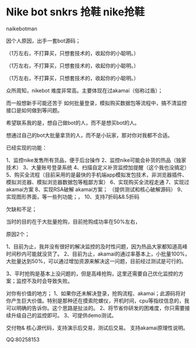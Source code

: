 # Nike bot snkrs 抢鞋 nike抢鞋
naikebotman

因个人原因，出手一套bot源码；

（1万左右，不打算买，只想套技术的，收起你的小聪明。）

（1万左右，不打算买，只想套技术的，收起你的小聪明。）

（1万左右，不打算买，只想套技术的，收起你的小聪明。）

众所周知，nikebot 难度非常高。主要体现在过akamai（俗称过盾）；

而一般想新手可能还苦于 如何批量登录，模拟购买数据包等流程中，搞不清监控接口是如何做到等问题。

希望联系我的是，想自己做bot的人，而不是想买bot的人。

想通过自己的bot大批量拿货的人，而不是小玩家，那对你对我都不合适。


已经实现的功能：

1、监控nike发售所有货品，便于后台操作
2、监控nike可能会补货的热品（独家技术）
3、大量账号登录系统
4、扫描自定义补货监控加提醒（这个我也没搞定）
5、购买全流程（目前采用的是最快的手机端app模拟发包技术，非浏览器插件、模拟浏览器、模拟浏览器数据包等粗鄙方案）
6、实现购买全流程走通
7、实现过akamai方案
8、实现RSA破解  akamai方案； （提供测试和核心破解源码）
9、实现图形界面，等一些列功能；，
10、支持7折码&8.5折码

欠缺和不足；

当时的目的在于大批量抢购，目前抢购成功率在50%左右，

原因2个；

1、目前为止，我并没有很好的解决监控的及时性问题，因为热品大家都知道高峰时间秒内可能就没货了。
2、目前为止，akamai的通过率基本上，小批量100%，大批量达到50%，可以通过增加资源来解决这一问题，目前经过测试是可行的。



3、平时抢购是基本上没问题的，但是高峰抢购，这里还需要自己优化监控的方案；监控不及时会导致失败。


对你有价值的地方；
1、如果你还未解决登录，抢购流程、akamai；此源码将对你产生巨大价值。特别是那种还在摸索陀螺仪，开机时间，cpu等指纹信息的，我可以明确的告诉你。这个思路是扯淡的。
2、将节省你研发的困难度，你只需要接续升级自己的监控即可。
3、可提供demo测试。

交付物&
核心源代码，支持演示后交易，测试后交易。
支持akamai原理性说明。

QQ:80258153
